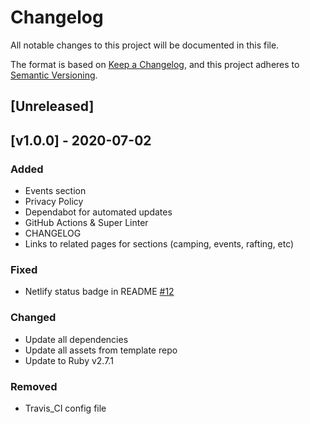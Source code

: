 # Changelog
All notable changes to this project will be documented in this file.

The format is based on [Keep a Changelog](https://keepachangelog.com/en/1.0.0/),
and this project adheres to [Semantic Versioning](https://semver.org/spec/v2.0.0.html).

## [Unreleased]
<!-- markdownlint-disable -->
## [v1.0.0] - 2020-07-02

### Added
- Events section
- Privacy Policy
- Dependabot for automated updates
- GitHub Actions & Super Linter
- CHANGELOG
- Links to related pages for sections (camping, events, rafting, etc)

### Fixed
- Netlify status badge in README [#12](https://github.com/kernvalley/kernvalley.us/issues/12)

### Changed
- Update all dependencies
- Update all assets from template repo
- Update to Ruby v2.7.1

### Removed
- Travis_CI config file
<!-- markdownlint-restore -->
